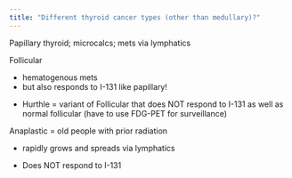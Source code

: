 ```yaml
---
title: "Different thyroid cancer types (other than medullary)?"
---
```

Papillary thyroid; microcalcs; mets via lymphatics

Follicular
- hematogenous mets
- but also responds to I-131 like papillary!
* Hurthle = variant of Follicular that does NOT respond to I-131 as well as normal follicular (have to use FDG-PET for surveillance)

Anaplastic = old people with prior radiation
- rapidly grows and spreads via lymphatics
* Does NOT respond to I-131

